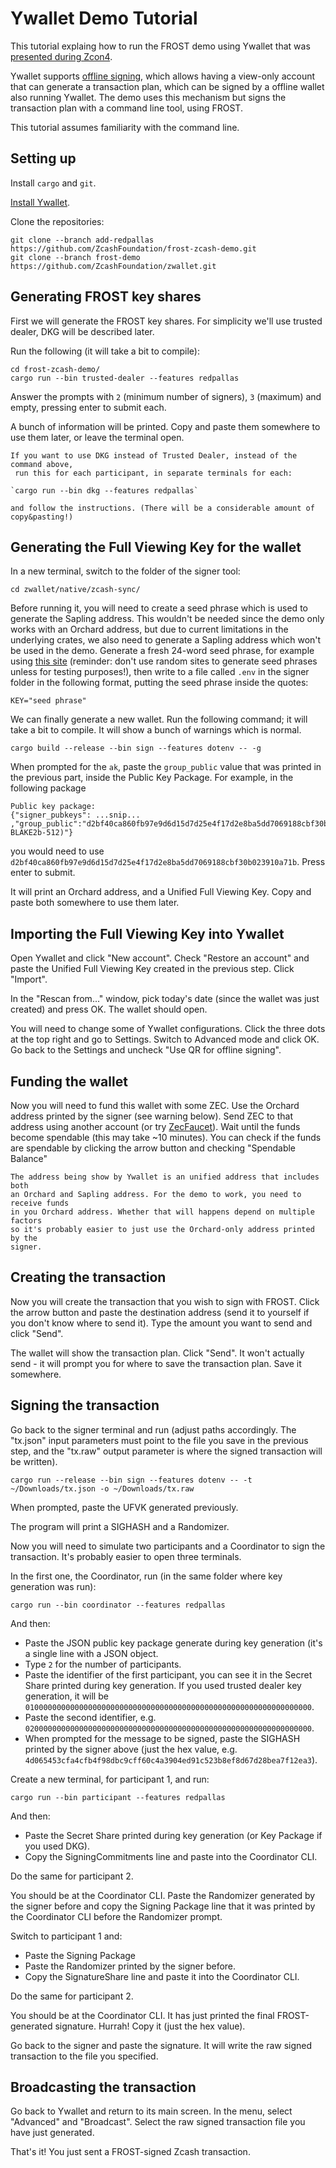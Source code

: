 # Ywallet Demo Tutorial

This tutorial explaing how to run the FROST demo using Ywallet that was
[presented during Zcon4](https://www.youtube.com/watch?v=xvzESdDtczo).

Ywallet supports [offline
signing](https://ywallet.app/advanced/offline_signature/), which allows having a
view-only account that can generate a transaction plan, which can be signed by
a offline wallet also running Ywallet. The demo uses this mechanism but signs
the transaction plan with a command line tool, using FROST.

This tutorial assumes familiarity with the command line.

## Setting up

Install `cargo` and `git`.

[Install Ywallet](https://ywallet.app/installation/).

Clone the repositories:

```
git clone --branch add-redpallas https://github.com/ZcashFoundation/frost-zcash-demo.git
git clone --branch frost-demo https://github.com/ZcashFoundation/zwallet.git
```

## Generating FROST key shares

First we will generate the FROST key shares. For simplicity we'll use trusted
dealer, DKG will be described later.

Run the following (it will take a bit to compile):

```
cd frost-zcash-demo/
cargo run --bin trusted-dealer --features redpallas
```

Answer the prompts with `2` (minimum number of signers), `3`
(maximum) and empty, pressing enter to submit each.

A bunch of information will be printed. Copy and paste them somewhere to use
them later, or leave the terminal open.

```admonish info
If you want to use DKG instead of Trusted Dealer, instead of the command above,
 run this for each participant, in separate terminals for each:

`cargo run --bin dkg --features redpallas`

and follow the instructions. (There will be a considerable amount of
copy&pasting!)
```

## Generating the Full Viewing Key for the wallet

In a new terminal, switch to the folder of the signer tool:


```
cd zwallet/native/zcash-sync/
```

Before running it, you will need to create a seed phrase which is used to
generate the Sapling address. This wouldn't be needed since the demo only works
with an Orchard address, but due to current limitations in the underlying
crates, we also need to generate a Sapling address which won't be used in the
demo. Generate a fresh 24-word seed phrase, for example using [this
site](https://iancoleman.io/bip39/) (reminder: don't use random sites to
generate seed phrases unless for testing purposes!), then write to a file called
`.env` in the signer folder in the following format, putting the seed phrase
inside the quotes:

 ```
 KEY="seed phrase"
 ```

We can finally generate a new wallet. Run the following command; it will
take a bit to compile. It will show a bunch of warnings which is normal.

```
cargo build --release --bin sign --features dotenv -- -g
```

When prompted for the `ak`, paste the `group_public` value that was printed in
the previous part, inside the Public Key Package. For example, in the following
package

```
Public key package:
{"signer_pubkeys": ...snip... ,"group_public":"d2bf40ca860fb97e9d6d15d7d25e4f17d2e8ba5dd7069188cbf30b023910a71b","ciphersuite":"FROST(Pallas, BLAKE2b-512)"}
```

you would need to use
`d2bf40ca860fb97e9d6d15d7d25e4f17d2e8ba5dd7069188cbf30b023910a71b`. Press
enter to submit.

It will print an Orchard address, and a Unified Full Viewing Key. Copy and
paste both somewhere to use them later.

## Importing the Full Viewing Key into Ywallet

Open Ywallet and click "New account". Check "Restore an account" and
paste the Unified Full Viewing Key created in the previous step. Click
"Import".

In the "Rescan from..." window, pick today's date (since the wallet was just
created) and press OK. The wallet should open.

You will need to change some of Ywallet configurations. Click the three dots
at the top right and go to Settings. Switch to Advanced mode and click
OK. Go back to the Settings and uncheck "Use QR for offline signing".

## Funding the wallet

Now you will need to fund this wallet with some ZEC. Use the Orchard address
printed by the signer (see warning below). Send ZEC to that address using
another account (or try [ZecFaucet](https://zecfaucet.com/)). Wait until the
funds become spendable (this may take ~10 minutes). You can check if the funds
are spendable by clicking the arrow button and checking "Spendable Balance"

```admonish warning
The address being show by Ywallet is an unified address that includes both
an Orchard and Sapling address. For the demo to work, you need to receive funds
in you Orchard address. Whether that will happens depend on multiple factors
so it's probably easier to just use the Orchard-only address printed by the
signer.
```

## Creating the transaction

Now you will create the transaction that you wish to sign with FROST. Click
the arrow button and paste the destination address (send it to yourself if
you don't know where to send it). Type the amount you want to send and
click "Send".

The wallet will show the transaction plan. Click "Send". It won't actually
send - it will prompt you for where to save the transaction plan. Save it
somewhere.

## Signing the transaction

Go back to the signer terminal and run (adjust paths accordingly. The "tx.json"
input parameters must point to the file you save in the previous step, and the
"tx.raw" output parameter is where the signed transaction will be written).

```
cargo run --release --bin sign --features dotenv -- -t ~/Downloads/tx.json -o ~/Downloads/tx.raw
```

When prompted, paste the UFVK generated previously.

The program will print a SIGHASH and a Randomizer.

Now you will need to simulate two participants and a Coordinator to sign the
transaction. It's probably easier to open three terminals.

In the first one, the Coordinator, run (in the same folder where key
generation was run):

```
cargo run --bin coordinator --features redpallas
```

And then:

- Paste the JSON public key package generate during key generation (it's a single
  line with a JSON object.
- Type `2` for the number of participants.
- Paste the identifier of the first participant, you can see it in the Secret
  Share printed during key generation. If you used trusted dealer key
  generation, it will be
  `0100000000000000000000000000000000000000000000000000000000000000`.
- Paste the second identifier, e.g.
  `0200000000000000000000000000000000000000000000000000000000000000`.
- When prompted for the message to be signed, paste the SIGHASH printed by the
  signer above (just the hex value, e.g.
  ``4d065453cfa4cfb4f98dbc9cff60c4a3904ed91c523b8ef8d67d28bea7f12ea3``).

Create a new terminal, for participant 1, and run:

```
cargo run --bin participant --features redpallas
```

And then:

- Paste the Secret Share printed during key generation (or Key Package if you
  used DKG).
- Copy the SigningCommitments line and paste into the Coordinator CLI.

Do the same for participant 2.

You should be at the Coordinator CLI. Paste the Randomizer generated by the
signer before and copy the Signing Package line that it was printed by the
Coordinator CLI before the Randomizer prompt.

Switch to participant 1 and:

- Paste the Signing Package
- Paste the Randomizer printed by the signer before.
- Copy the SignatureShare line and paste it into the Coordinator CLI.

Do the same for participant 2.

You should be at the Coordinator CLI. It has just printed the final
FROST-generated signature. Hurrah! Copy it (just the hex value).

Go back to the signer and paste the signature. It will write the raw signed
transaction to the file you specified.

## Broadcasting the transaction

Go back to Ywallet and return to its main screen. In the menu, select "Advanced"
and "Broadcast". Select the raw signed transaction file you have just generated.

That's it! You just sent a FROST-signed Zcash transaction.
